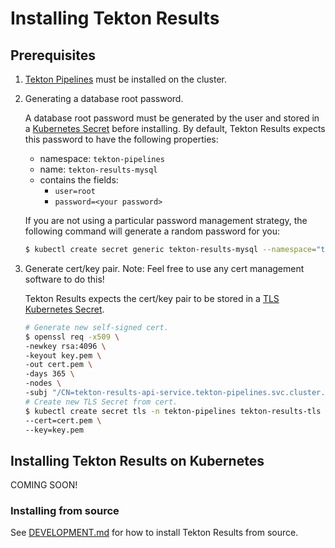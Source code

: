 # Installing Tekton Results

## Prerequisites

1. [Tekton Pipelines](https://github.com/tektoncd/pipeline/blob/master/docs/install.md)
   must be installed on the cluster.
2. Generating a database root password.

   A database root password must be generated by the user and stored in a
   [Kubernetes Secret](https://kubernetes.io/docs/concepts/configuration/secret/)
   before installing. By default, Tekton Results expects this password to have
   the following properties:

   - namespace: `tekton-pipelines`
   - name: `tekton-results-mysql`
   - contains the fields:
     - `user=root`
     - `password=<your password>`

   If you are not using a particular password management strategy, the following
   command will generate a random password for you:

   ```sh
   $ kubectl create secret generic tekton-results-mysql --namespace="tekton-pipelines" --from-literal=user=root --from-literal=password=$(openssl rand -base64 20)
   ```

3. Generate cert/key pair. Note: Feel free to use any cert management software to do this!

   Tekton Results expects the cert/key pair to be stored in a [TLS Kubernetes Secret](https://kubernetes.io/docs/concepts/configuration/secret/#tls-secrets).

   ```sh
   # Generate new self-signed cert.
   $ openssl req -x509 \
   -newkey rsa:4096 \
   -keyout key.pem \
   -out cert.pem \
   -days 365 \
   -nodes \
   -subj "/CN=tekton-results-api-service.tekton-pipelines.svc.cluster.local"
   # Create new TLS Secret from cert.
   $ kubectl create secret tls -n tekton-pipelines tekton-results-tls \
   --cert=cert.pem \
   --key=key.pem
   ```

## Installing Tekton Results on Kubernetes

COMING SOON!

### Installing from source

See [DEVELOPMENT.md](DEVELOPMENT.md) for how to install Tekton Results from
source.

